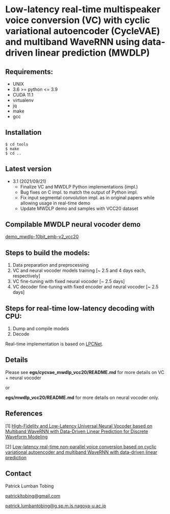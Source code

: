 # Low-latency real-time multispeaker voice conversion (VC) with cyclic variational autoencoder (CycleVAE) and multiband WaveRNN using data-driven linear prediction (MWDLP)


## Requirements:
- UNIX
- 3.6 >= python <= 3.9
- CUDA 11.1
- virtualenv
- jq
- make
- gcc


## Installation
```
$ cd tools
$ make
$ cd ..
```


## Latest version
- 3.1 (2021/09/21)
    - Finalize VC and MWDLP Python implementations (impl.)
    - Bug fixes on C impl. to match the output of Python impl.
    - Fix input segmental convolution impl. as in original papers while allowing usage in real-time demo
    - Update MWDLP demo and samples with VCC20 dataset


## Compilable MWDLP neural vocoder demo

[demo_mwdlp-10bit_emb-v2_vcc20](https://drive.google.com/file/d/1hR7N-iCSUMNx9P-pDVxftGIIKLLyXsnt/view?usp=sharing)


## Steps to build the models:
1. Data preparation and preprocessing
2. VC and neural vocoder models training [~ 2.5 and 4 days each, respectively]
3. VC fine-tuning with fixed neural vocoder [~ 2.5 days]
4. VC decoder fine-tuning with fixed encoder and neural vocoder [~ 2.5 days]


## Steps for real-time low-latency decoding with CPU:
1. Dump and compile models
2. Decode

Real-time implementation is based on [LPCNet](https://github.com/mozilla/LPCNet/).


## Details

Please see **egs/cycvae_mwdlp_vcc20/README.md** for more details on VC + neural vocoder

or

**egs/mwdlp_vcc20/README.md** for more details on neural vocoder only.


## References

[1] [High-Fidelity and Low-Latency Universal Neural Vocoder based on Multiband WaveRNN with Data-Driven Linear Prediction for Discrete Waveform Modeling](https://arxiv.org/abs/2105.09856.pdf)

[2] [Low-latency real-time non-parallel voice conversion based on cyclic variational autoencoder and multiband WaveRNN with data-driven linear prediction](https://arxiv.org/pdf/2105.09858.pdf)


## Contact

Patrick Lumban Tobing

patrickltobing@gmail.com

patrick.lumbantobing@g.sp.m.is.nagoya-u.ac.jp
